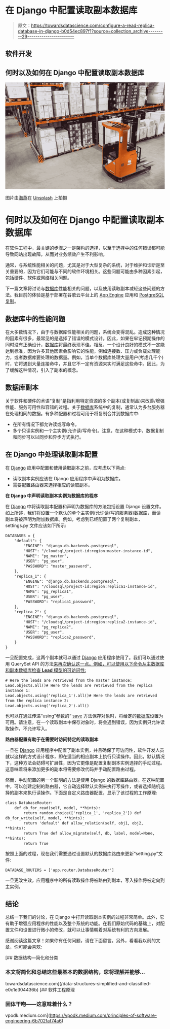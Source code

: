 # 在 Django 中配置读取副本数据库

> 原文：<https://towardsdatascience.com/configure-a-read-replica-database-in-django-b0d54ec897f1?source=collection_archive---------29----------------------->

## 软件开发

## 何时以及如何在 Django 中配置读取副本数据库

![](img/7b25fe4477f64822e3044124e326c3b6.png)

图片由[海燕](https://unsplash.com/@petrebels)在 [Unsplash](https://unsplash.com/photos/JwMGy1h-JsY) 上拍摄

# 何时以及如何在 Django 中配置读取副本数据库

在软件工程中，最关键的步骤之一是架构的选择，以至于选择中的任何错误都可能导致网站出现故障，从而对业务绩效产生不利影响。

通常，与系统性能相关的问题，尤其是对于大型复杂的系统，对于维护和诊断是至关重要的，因为它们可能与不同的软件环境相关。这些问题可能由多种因素引起，包括硬件、软件或网络相关问题。

下一篇文章将讨论与[数据库](https://www.dtm.io/blog/tag/database/)性能相关的问题，以及使用读取副本减轻这些问题的方法。我目前的体验是基于部署在谷歌云平台上的 [App Engine](https://cloud.google.com/appengine) 应用和 [PostgreSQL 复制](https://cloud.google.com/sql/docs/postgres/replication)。

## 数据库中的性能问题

在大多数情况下，由于与数据库性能相关的问题，系统会变得混乱。造成这种情况的因素有很多，最常见的是选择了错误的模式设计。因此，如果在牢记预期操作的同时没有正确设计，[数据库](https://www.dtm.io/blog/tag/database/)将最终表现不佳。相反，一个设计良好的模式不一定能达到标准，因为许多其他因素会影响它的性能，例如连接数、压力或负载处理能力，或者数据库要处理的数据量。例如，当单个数据库处理大量用户(考虑几千个)时，它将遇到大量连接命中，并且它不一定有资源来实时满足这些命中。因此，为了缓解这种情况，引入了副本的概念。

## 数据库副本

关于软件和硬件的术语“复制”是指利用特定资源的多个副本(或复制品)来改善/增强性能、服务可用性和容错的过程。关于[数据库](https://www.dtm.io/blog/tag/database/)系统中的复制，通常认为多台服务器在处理相同的数据。有多种配置和过程可用于将复制合并到数据库中:

*   在所有情况下都允许读或写命令。
*   多个只读实例和一个主实例(允许读/写命令)。注意，在这种模式中，数据复制和同步可以以同步和异步方式执行。

## 在 Django 中处理读取副本配置

在 [Django](https://www.dtm.io/blog/tag/django/) 应用中配置和使用读取副本之前，应考虑以下两点:

*   读取副本实例应该在 Django 应用程序中声明为数据库。
*   需要配置路由器来选择相应的读取副本。

**在 Django 中声明读取副本实例为数据库的程序**

在 [Django](https://www.dtm.io/blog/tag/django/) 中将读取副本配置和声明为数据库的方法包括设置 Django 设置文件。如上所述，我们将设置一个默认的单个主实例(允许读/写的服务器)[数据库](https://www.dtm.io/blog/tag/database/)，而读副本将被声明为附加数据库。例如，考虑到已经配置了两个复制副本，settings.py 文件应该如下所示:

```
DATABASES = {
    "default": {
        "ENGINE": "django.db.backends.postgresql",
        "HOST": "/cloudsql/project-id:region:master-instance-id",
        "NAME": "pg_master",
        "USER": "pg_user",
        "PASSWORD": "master_password",
    },
    "replica_1": {
        "ENGINE": "django.db.backends.postgresql", 
        "HOST": "/cloudsql/project-id:region:replica1-instance-id",
        "NAME": "pg_replica1",
        "USER": "pg_user",
        "PASSWORD": "replica1_password",
    },
    "replica_2": {
        "ENGINE": "django.db.backends.postgresql",
        "HOST": "/cloudsql/project-id:region:replica2-instance-id",
        "NAME": "pg_replica2",
        "USER": "pg_user",
        "PASSWORD": "replica2_password",
    }
}
```

一旦配置完成，这两个副本就可以通过 [Django](https://www.dtm.io/blog/tag/django/) 应用程序使用了。我们可以通过使用 QuerySet API 的方法[来再次确认这一点。例如，可以使用以下命令从主数据库和副本数据库检查 **Lead** 模型的可访问性:](https://docs.djangoproject.com/en/2.2/ref/models/querysets/#using)

```
# Here the leads are retrieved from the master instance:
Lead.objects.all()# Here the leads are retrieved from the replica instance 1:
Lead.objects.using('replica_1').all()# Here the leads are retrieved from the replica instance 2:
Lead.objects.using('replica_2').all()
```

也可以在通过传递“using”参数的“ [save](https://docs.djangoproject.com/en/2.2/topics/db/multi-db/#selecting-a-database-for-save) 方法保存对象时，将给定的[数据库](https://www.dtm.io/blog/tag/database/)设置为可用。请注意，在一个读取副本中保存对象时，将会遇到错误，因为实例只允许读取操作，不允许写入。

**路由器配置有助于在需要时访问特定的读取副本**

一旦在 [Django](https://www.dtm.io/blog/tag/django/) 应用程序中配置了副本实例，并且确保了可访问性，软件开发人员就以这样的方式设计程序，即在适当的相应副本上执行只读操作。因此，默认情况下，这种方法会妨碍可扩展性，因为它更像是配置复制副本实例选择的手动过程。这意味着将来添加更多的副本将需要修改代码并手动配置路由过程。

然而，手动配置的另一个聪明的方法是使用 Django 的数据库路由器。在这种配置中，可以创建定制的路由器，它自动选择默认实例来执行写操作，或者选择随机选择的副本来执行读操作。下面是自定义路由器配置，显示了该过程的工作原理:

```
class DatabaseRouter:
    def db_for_read(self, model, **hints):
        return random.choice(['replica_1', 'replica_2']) def db_for_write(self, model, **hints):
        return 'default' def allow_relation(self, obj1, obj2, **hints):
        return True def allow_migrate(self, db, label, model=None, **hints):
        return True
```

按照上面的过程，现在我们需要通过设置默认的数据库路由来更新“setting.py”文件:

```
DATABASE_ROUTERS = ['app.router.DatabaseRouter']
```

一旦更改生效，应用程序中的所有读取操作将被路由到副本，写入操作将被定向到主实例。

## 结论

总结一下我们的讨论，在 Django 中打开读取副本实例的过程非常简单。此外，它有助于增强应用程序的性能以及整个系统的功能。在我们原始代码的基础上，对配置文件和设置进行微小的修改，就可以让事情朝着对系统有利的方向发展。

感谢阅读这篇文章！如果你有任何问题，请在下面留言。另外，看看我以前的文章，你可能会喜欢:

[](/data-structures-simplified-and-classified-e0c1e304436b) [## 数据结构—简化和分类

### 本文将简化和总结这些最基本的数据结构，您将理解并能够…

towardsdatascience.com](/data-structures-simplified-and-classified-e0c1e304436b) [](https://vpodk.medium.com/principles-of-software-engineering-6b702faf74a6) [## 软件工程原理

### 固体干吻——这意味着什么？

vpodk.medium.com](https://vpodk.medium.com/principles-of-software-engineering-6b702faf74a6)